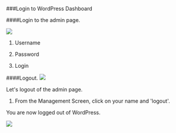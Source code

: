 ###Login to WordPress Dashboard

####Login to the admin page.

<img src="https://cloud.githubusercontent.com/assets/7699775/6915909/1b1f2a8c-d7d3-11e4-9360-f26c7f442761.png">

1. Username

2. Password

3. Login


####Logout.
<img src="https://cloud.githubusercontent.com/assets/7699775/6999546/e44b5e8e-dc48-11e4-8baf-2a7661d17d68.png">

Let's logout of the admin page.

1. From the Management Screen, click on your name and 'logout'.

You are now logged out of WordPress.

<img src="https://cloud.githubusercontent.com/assets/7699775/6999580/6255de94-dc49-11e4-8d06-3bd2f21b24b6.png">
